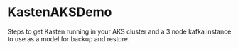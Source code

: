 # KastenAKSDemo
Steps to get Kasten running in your AKS cluster and a 3 node kafka instance to use as a model for backup and restore.
